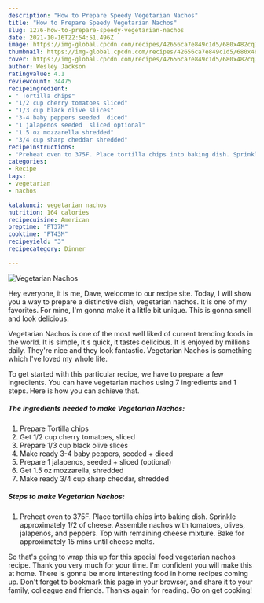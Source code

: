 ```yaml
---
description: "How to Prepare Speedy Vegetarian Nachos"
title: "How to Prepare Speedy Vegetarian Nachos"
slug: 1276-how-to-prepare-speedy-vegetarian-nachos
date: 2021-10-16T22:54:51.496Z
image: https://img-global.cpcdn.com/recipes/42656ca7e849c1d5/680x482cq70/vegetarian-nachos-recipe-main-photo.jpg
thumbnail: https://img-global.cpcdn.com/recipes/42656ca7e849c1d5/680x482cq70/vegetarian-nachos-recipe-main-photo.jpg
cover: https://img-global.cpcdn.com/recipes/42656ca7e849c1d5/680x482cq70/vegetarian-nachos-recipe-main-photo.jpg
author: Wesley Jackson
ratingvalue: 4.1
reviewcount: 34475
recipeingredient:
- " Tortilla chips"
- "1/2 cup cherry tomatoes sliced"
- "1/3 cup black olive slices"
- "3-4 baby peppers seeded  diced"
- "1 jalapenos seeded  sliced optional"
- "1.5 oz mozzarella shredded"
- "3/4 cup sharp cheddar shredded"
recipeinstructions:
- "Preheat oven to 375F. Place tortilla chips into baking dish. Sprinkle approximately 1/2 of cheese. Assemble nachos with tomatoes, olives, jalapenos, and peppers. Top with remaining cheese mixture. Bake for approximately 15 mins until cheese melts."
categories:
- Recipe
tags:
- vegetarian
- nachos

katakunci: vegetarian nachos 
nutrition: 164 calories
recipecuisine: American
preptime: "PT37M"
cooktime: "PT43M"
recipeyield: "3"
recipecategory: Dinner

---
```



![Vegetarian Nachos](https://img-global.cpcdn.com/recipes/42656ca7e849c1d5/680x482cq70/vegetarian-nachos-recipe-main-photo.jpg)

Hey everyone, it is me, Dave, welcome to our recipe site. Today, I will show you a way to prepare a distinctive dish, vegetarian nachos. It is one of my favorites. For mine, I'm gonna make it a little bit unique. This is gonna smell and look delicious.

Vegetarian Nachos is one of the most well liked of current trending foods in the world. It is simple, it's quick, it tastes delicious. It is enjoyed by millions daily. They're nice and they look fantastic. Vegetarian Nachos is something which I've loved my whole life.




To get started with this particular recipe, we have to prepare a few ingredients. You can have vegetarian nachos using 7 ingredients and 1 steps. Here is how you can achieve that.

<!--inarticleads1-->

##### The ingredients needed to make Vegetarian Nachos:

1. Prepare  Tortilla chips
1. Get 1/2 cup cherry tomatoes, sliced
1. Prepare 1/3 cup black olive slices
1. Make ready 3-4 baby peppers, seeded + diced
1. Prepare 1 jalapenos, seeded + sliced (optional)
1. Get 1.5 oz mozzarella, shredded
1. Make ready 3/4 cup sharp cheddar, shredded




<!--inarticleads2-->

##### Steps to make Vegetarian Nachos:

1. Preheat oven to 375F. Place tortilla chips into baking dish. Sprinkle approximately 1/2 of cheese. Assemble nachos with tomatoes, olives, jalapenos, and peppers. Top with remaining cheese mixture. Bake for approximately 15 mins until cheese melts.




So that's going to wrap this up for this special food vegetarian nachos recipe. Thank you very much for your time. I'm confident you will make this at home. There is gonna be more interesting food in home recipes coming up. Don't forget to bookmark this page in your browser, and share it to your family, colleague and friends. Thanks again for reading. Go on get cooking!
